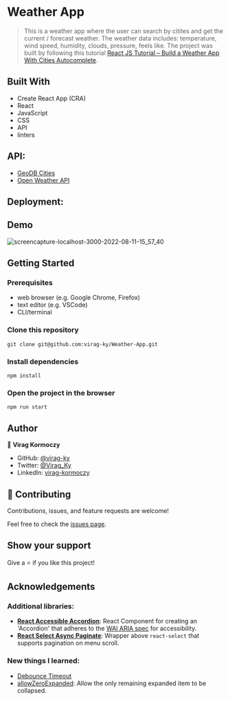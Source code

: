 # Weather App

> This is a weather app where the user can search by citites and get the current / forecast weather.
> The weather data includes: temperature, wind speed, humidity, clouds, pressure, feels like.
>The project was built by following this tutorial [React JS Tutorial – Build a Weather App With Cities Autocomplete](https://www.youtube.com/watch?v=Reny0cTTv24&t=36s).

## Built With

- Create React App (CRA)
- React
- JavaScript
- CSS
- API
- linters

## API:

- [GeoDB Cities](https://rapidapi.com/wirefreethought/api/geodb-cities/)
- [Open Weather API](https://openweathermap.org/current)

## Deployment:

## Demo
![screencapture-localhost-3000-2022-08-11-15_57_40](https://user-images.githubusercontent.com/79658534/184138642-ad419c03-b64c-4726-ac07-a94feb18dbe1.png)


## Getting Started

### Prerequisites

- web browser (e.g. Google Chrome, Firefox)
- text editor (e.g. VSCode)
- CLI/terminal

### Clone this repository

```
git clone git@github.com:virag-ky/Weather-App.git
```

### Install dependencies

```
npm install
```

### Open the project in the browser

```
npm run start
```

## Author

👤 **Virag Kormoczy**

- GitHub: [@virag-ky](https://github.com/virag-ky)
- Twitter: [@Virag_Ky](https://twitter.com/Virag_Ky)
- LinkedIn: [virag-kormoczy](https://linkedin.com/in/virag-kormoczy)

## 🤝 Contributing

Contributions, issues, and feature requests are welcome!

Feel free to check the [issues page](../../issues/).

## Show your support

Give a ⭐️ if you like this project!

## Acknowledgements

### Additional libraries:

- **[React Accessible Accordion](https://www.npmjs.com/package/react-accessible-accordion)**: React Component for creating an 'Accordion' that adheres to the [WAI ARIA spec](https://www.w3.org/WAI/ARIA/apg/#accordion) for accessibility.
- **[React Select Async Paginate](https://www.npmjs.com/package/react-select-async-paginate)**: Wrapper above `react-select` that supports pagination on menu scroll.

### New things I learned:

- [Debounce Timeout](https://levelup.gitconnected.com/debounce-in-javascript-improve-your-applications-performance-5b01855e086)
- [allowZeroExpanded](https://github.com/springload/react-accessible-accordion): Allow the only remaining expanded item to be collapsed.


